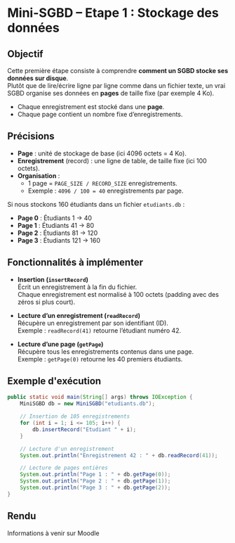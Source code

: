 
# Mini-SGBD – Etape 1 : Stockage des données

##  Objectif
Cette première étape consiste à comprendre **comment un SGBD stocke ses données sur disque**.  
Plutôt que de lire/écrire ligne par ligne comme dans un fichier texte, un vrai SGBD organise ses données en **pages** de taille fixe (par exemple 4 Ko).  

- Chaque enregistrement est stocké dans une **page**.  
- Chaque page contient un nombre fixe d’enregistrements.  

## Précisions

- **Page** : unité de stockage de base (ici 4096 octets = 4 Ko).  
-  **Enregistrement** (record) : une ligne de table, de taille fixe (ici 100 octets).  
- **Organisation** :
  - 1 page = `PAGE_SIZE / RECORD_SIZE` enregistrements.  
  - Exemple : `4096 / 100 = 40` enregistrements par page.  

Si nous stockons 160 étudiants dans un fichier `etudiants.db` :

- **Page 0** : Étudiants 1 → 40  
- **Page 1** : Étudiants 41 → 80  
- **Page 2** : Étudiants 81 → 120
- **Page 3** : Étudiants 121 → 160

##  Fonctionnalités à implémenter

- **Insertion (`insertRecord`)**  
  Écrit un enregistrement à la fin du fichier.  
  Chaque enregistrement est normalisé à 100 octets (padding avec des zéros si plus court).

- **Lecture d’un enregistrement (`readRecord`)**  
  Récupère un enregistrement par son identifiant (ID).  
  Exemple : `readRecord(41)` retourne l’étudiant numéro 42.

- **Lecture d’une page (`getPage`)**  
  Récupère tous les enregistrements contenus dans une page.  
  Exemple : `getPage(0)` retourne les 40 premiers étudiants.

## Exemple d'exécution

```java
public static void main(String[] args) throws IOException {
    MiniSGBD db = new MiniSGBD("etudiants.db");

    // Insertion de 105 enregistrements
    for (int i = 1; i <= 105; i++) {
        db.insertRecord("Etudiant " + i);
    }

    // Lecture d'un enregistrement
    System.out.println("Enregistrement 42 : " + db.readRecord(41));

    // Lecture de pages entières
    System.out.println("Page 1 : " + db.getPage(0));
    System.out.println("Page 2 : " + db.getPage(1));
    System.out.println("Page 3 : " + db.getPage(2));
}
```
## Rendu
Informations à venir sur Moodle
